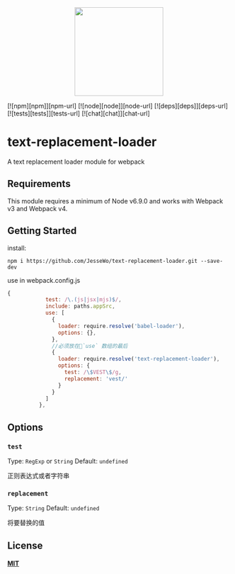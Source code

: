 <div align="center">
  <a href="https://github.com/webpack/webpack">
    <img width="200" height="200" src="https://webpack.js.org/assets/icon-square-big.svg">
  </a>
</div>

[![npm][npm]][npm-url]
[![node][node]][node-url]
[![deps][deps]][deps-url]
[![tests][tests]][tests-url]
[![chat][chat]][chat-url]

# text-replacement-loader

A text replacement loader module for webpack

## Requirements

This module requires a minimum of Node v6.9.0 and works with Webpack v3 and Webpack v4.

## Getting Started

install:
```shell
npm i https://github.com/JesseWo/text-replacement-loader.git --save-dev
```

use in webpack.config.js
```javascript
{
            test: /\.(js|jsx|mjs)$/,
            include: paths.appSrc,
            use: [
              {
                loader: require.resolve('babel-loader'),
                options: {},
              },
              //必须放在`use` 数组的最后
              {
                loader: require.resolve('text-replacement-loader'),
                options: {
                  test: /\$VEST\$/g,
                  replacement: 'vest/'
                }
              }
            ]
          },
```


## Options

### `test`

Type: `RegExp` or `String`
Default: `undefined`

正则表达式或者字符串

### `replacement`

Type: `String`
Default: `undefined`

将要替换的值

## License

#### [MIT](./LICENSE)

